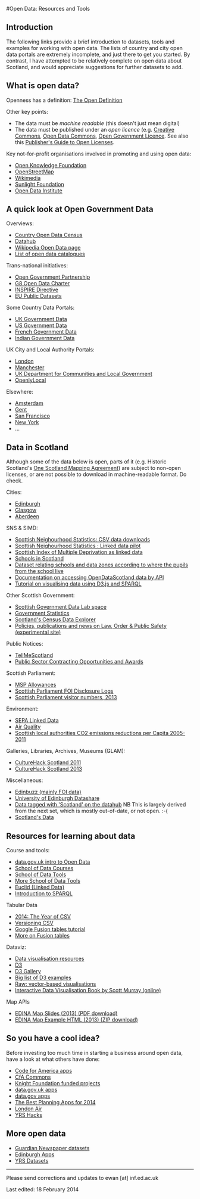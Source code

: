 #Open Data: Resources and Tools

## Introduction

The following links provide a brief introduction to datasets, tools and examples for working with open data. The lists of country and city open data portals are extremely incomplete,  and just there to get you started. By contrast, I have attempted to be relatively complete on open data about Scotland, and would appreciate suggestions for further datasets to add.

## What is open data?

Openness has a definition: [The Open Definition](http://opendefinition.org)

Other key points:

* The data must be *machine readable* (this doesn't just mean digital)
* The data must be published under an *open licence* (e.g. [Creative Commons](http://creativecommons.org), [Open Data Commons](http://opendatacommons.org/licenses/), [Open Government Licence](http://www.nationalarchives.gov.uk/doc/open-government-licence/version/2/). See also this [Publisher's Guide to Open Licenses](http://theodi.org/guides/publishers-guide-open-data-licensing).

Key not-for-profit organisations involved in promoting and using open data:

* [Open Knowledge Foundation](http://okfn.org)
* [OpenStreetMap](http://www.openstreetmap.org/about)
* [Wikimedia](http://www.wikimedia.org)
* [Sunlight Foundation](http://sunlightfoundation.com)
* [Open Data Institute](http://theodi.org)



## A quick look at Open Government Data

Overviews:

* [Country Open Data Census](http://census.okfn.org/country)
* [Datahub](http://datahub.io)
* [Wikipedia Open Data page](http://en.wikipedia.org/wiki/Open_data)
* [List of open data catalogues](http://datacatalogs.org)

Trans-national initiatives:

* [Open Government Partnership](http://www.opengovpartnership.org/countries)
* [G8 Open Data Charter](https://www.gov.uk/government/publications/open-data-charter/g8-open-data-charter-and-technical-annex)
* [INSPIRE Directive](http://inspire.ec.europa.eu/index.cfm/pageid/48)
* [EU Public Datasets](http://publicdata.eu)

Some Country Data Portals:

* [UK Government Data](http://data.gov.uk/data/search)
* [US Government Data](http://www.data.gov)
* [French Government Data](http://www.data.gouv.fr)
* [Indian Government Data](http://data.gov.in)

UK City and Local Authority Portals:

* [London](http://data.london.gov.uk)
* [Manchester](http://www.datagm.org.uk)
* [UK Department for Communities and Local Government](http://opendatacommunities.org)
* [OpenlyLocal](http://openlylocal.com)

Elsewhere:

* [Amsterdam](http://amsterdamopendata.nl/en)
* [Gent](http://data.gent.be)
* [San Francisco](https://data.sfgov.org)
* [New York](https://data.ny.gov)
* ...


## Data in Scotland

Although some of the data below is open, parts of it (e.g. Historic Scotland's [One Scotland Mapping Agreement](http://data.historic-scotland.gov.uk/pls/htmldb/f?p=2100:10:0#)) are subject to non-open licenses, or are not possible to download in machine-readable format. Do check.

Cities:

* [Edinburgh](https://github.com/edinburghcouncil/datasets)
* [Glasgow](http://data.glasgow.gov.uk)
* [Aberdeen](http://www.aberdeencity.gov.uk/open_data)


SNS & SIMD:

* [Scottish Neighourhood Statistics: CSV data downloads](http://www.sns.gov.uk/Downloads/DownloadHome.aspx)
* [Scottish Neighourhood Statistics : Linked data pilot](http://www.opendatascotland.org)
* [Scottish Index of Multiple Deprivation as linked data](http://data.opendatascotland.org/themes/deprivation)
* [Schools in Scotland](http://data.opendatascotland.org/data/educational-establishments)
* [Dataset relating schools and data zones according to where the pupils from the school live](http://data.opendatascotland.org/data/education/pupils-by-school-and-datazone)
* [Documentation on accessing OpenDataScotland data by API](http://data.opendatascotland.org/docs)
* [Tutorial on visualising data using D3.js and SPARQL](http://schools.opendatascotland.org)


Other Scottish Government:

* [Scottish Government Data Lab space](http://labs.data.scotland.gov.uk)
* [Government Statistics](http://www.scotland.gov.uk/Topics/Statistics)
* [Scotland's Census Data Explorer](http://www.scotlandscensus.gov.uk/ods-web/home.html)
* [Policies, publications and news on Law, Order & Public Safety (experimental site)](https://alpha.scotland.gov.uk/government/topics)



Public Notices:

* [TellMeScotland](http://www.tellmescotland.gov.uk)
* [Public Sector Contracting Opportunities and Awards](http://www.publiccontractsscotland.gov.uk)

Scottish Parliament: 

* [MSP Allowances](http://mspallowances.scottish.parliament.uk)
* [Scottish Parliament FOI Disclosure Logs](http://www.scottish.parliament.uk/help/17700.aspx)
* [Scottish Parliament visitor numbers, 2013](https://github.com/ewan-klein/ilwhack/blob/master/ScottishParliament/Parliament%20Visitor%20Statistics%202013.csv)


Environment:

* [SEPA Linked Data](http://data.sepa.org.uk)
* [Air Quality](http://www.scottishairquality.co.uk/data.php)
* [Scottish local authorities CO2 emissions reductions per Capita 2005-2011](https://www.google.com/fusiontables/DataSource?docid=1Lc2PtPSbTh1OG-KSf9OoXZFmUpALEI6Gejbb4yQ#rows:id=1)


Galleries, Libraries, Archives, Museums (GLAM):

* [CultureHack Scotland 2011](http://www.welcometosync.com/hacks/2011/about/data)
* [CultureHack Scotland 2013](http://chs2013.herokuapp.com/docs)

Miscellaneous:

* [Edinbuzz (mainly FOI data)](http://edinbuzz.org.uk/data-directory/)
* [University of Edinburgh Datashare](http://datashare.is.ed.ac.uk)
* [Data tagged with 'Scotland' on the datahub](http://datahub.io/dataset?q=scotland) NB This is largely derived from the next set, which is mostly out-of-date, or not open. :-(
* [Scotland's Data](https://sites.google.com/site/scotlandsdata/dataandvocabularies)



## Resources for learning about data


Course and tools:

* [data.gov.uk intro to Open Data](http://data.gov.uk/blog/simple-intro-open-data)
* [School of Data Courses](http://schoolofdata.org/courses/)
* [School of Data Tools](http://schoolofdata.org/online-resources/)
* [More School of Data Tools](http://schoolofdata.org/2013/11/08/think-tankers-data-toolbox/)
* [Euclid (Linked Data)](http://euclid-project.eu)
* [Introduction to SPARQL](https://www.cambridgesemantics.com/en_GB/semantic-university/learn-sparql)

Tabular Data

* [2014: The Year of CSV](http://theodi.org/blog/2014-the-year-of-csv)
* [Versioning CSV](http://theodi.org/blog/adapting-git-simple-data)
* [Google Fusion tables tutorial](https://sites.google.com/site/fusiontablestalks/talks/fusion-tables-where-2-0-workshop)
* [More on Fusion tables](http://www.theguardian.com/news/datablog/2012/mar/24/guardian-open-weekend-google-fusion)

Dataviz:

* [Data visualisation resources](http://ttdatavis.onthinktanks.org/data-visualisation-resources/)
* [D3](http://d3js.org)
* [D3 Gallery](https://github.com/mbostock/d3/wiki/Gallery)
* [Big list of D3 examples](http://christopheviau.com/d3list/)
* [Raw: vector-based visualisations](http://raw.densitydesign.org)
* [Interactive Data Visualisation Book by Scott Murray (online)](http://chimera.labs.oreilly.com/books/1230000000345)


Map APIs

* [EDINA Map Slides (2013) (PDF download)](https://raw.github.com/ewan-klein/ilwhack/master/geo/edina-geo-apis.pdf)
* [EDINA Map Example HTML (2013) (ZIP download)](https://raw.github.com/ewan-klein/ilwhack/master/geo/LeafletHTMLpages.zip)

## So you have a cool idea?

Before investing too much time in starting a business around open data, have a look at what others have done:

* [Code for America apps](http://www.codeforamerica.org/apps/)
* [CfA Commons](http://commons.codeforamerica.org)
* [Knight Foundation funded projects](http://www.knightfoundation.org/grants/?sort=title)
* [data.gov.uk apps](http://data.gov.uk/apps)
* [data.gov apps](https://www.data.gov/applications)
* [The Best Planning Apps for 2014](http://www.planetizen.com/node/66853)
* [London Air](http://www.londonair.org.uk/)
* [YRS Hacks](http://hacks.youngrewiredstate.org/events/YRS2013)


## More open data

* [Guardian Newspaper datasets](http://www.theguardian.com/news/datablog/interactive/2013/jan/14/all-our-datasets-index)
* [Edinburgh Apps](http://www.edinburghapps.net/data/)
* [YRS Datasets](https://youngrewiredstate.org/resources-for-coders/data-sets)


---

Please send corrections and updates to ewan [at] inf.ed.ac.uk

Last edited: 18 February 2014





